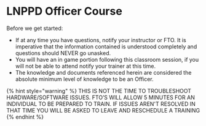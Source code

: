 # LNPPD Officer Course

Before we get started:

* If at any time you have questions, notify your instructor or FTO. It is imperative that the information contained is understood completely and questions should NEVER go unasked.
* You will have an in game portion following this classroom session, if you will not be able to attend notify your trainer at this time.
* The knowledge and documents referenced herein are considered the absolute minimum level of knowledge to be an Officer.

{% hint style="warning" %}
THIS IS NOT THE TIME TO TROUBLESHOOT HARDWARE/SOFTWARE ISSUES. FTO’S WILL ALLOW 5 MINUTES FOR AN INDIVIDUAL TO BE PREPARED TO TRAIN. IF ISSUES AREN'T RESOLVED IN THAT TIME YOU WILL BE ASKED TO LEAVE AND RESCHEDULE A TRAINING
{% endhint %}
